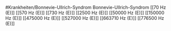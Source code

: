 #Krankheiten/Bonnevie-Ullrich-Syndrom
Bonnevie-Ullrich-Syndrom
[[70 Hz (E)]]
[[570 Hz (E)]]
[[730 Hz (E)]]
[[2500 Hz (E)]]
[[50000 Hz (E)]]
[[150000 Hz (E)]]
[[475000 Hz (E)]]
[[527000 Hz (E)]]
[[663710 Hz (E)]]
[[776500 Hz (E)]]